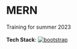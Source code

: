 # MERN

Training for summer 2023 <br> <br>
<b>Tech Stack</b>: <a href='https://getbootstrap.com/' target="_blank"><img alt='bootstrap' src='https://img.shields.io/badge/Bootstrap-100000?style=flat&logo=bootstrap&logoColor=FFFFFF&labelColor=8700DA&color=black'/></a>

